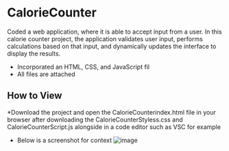 # CalorieCounter
Coded a web application, where it is able to accept input from a user. In this calorie counter project, the application validates user input, performs calculations based on that input, and dynamically updates the interface to display the results.
* Incorporated an HTML, CSS, and JavaScript fil
* All files are attached

## How to View
*Download the project and open the CalorieCounterindex.html file in your browser after downloading the CalorieCounterStyless.css and CalorieCounterScript.js alongside in a code editor such as VSC for example
* Below is a screenshot for context
  ![image](https://github.com/user-attachments/assets/010ee8d8-02ff-438b-af4e-13945901b301)
